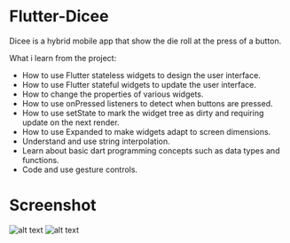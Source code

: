 # Flutter-Dicee
Dicee is a hybrid mobile app that show the die roll at the press of a button.   

What i learn from the project:  
* How to use Flutter stateless widgets to design the user interface.
* How to use Flutter stateful widgets to update the user interface. 
* How to change the properties of various widgets. 
* How to use onPressed listeners to detect when buttons are pressed. 
* How to use setState to mark the widget tree as dirty and requiring update on the next render. 
* How to use Expanded to make widgets adapt to screen dimensions. 
* Understand and use string interpolation. 
* Learn about basic dart programming concepts such as data types and functions. 
* Code and use gesture controls.

# Screenshot
![alt text](https://github.com/princealvinyusuf/Xylophone/blob/main/images/ios.png?raw=true)
![alt text](https://github.com/princealvinyusuf/Xylophone/blob/main/images/android.png?raw=true)


